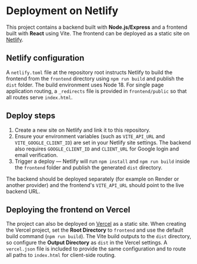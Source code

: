 # Deployment on Netlify

This project contains a backend built with **Node.js/Express** and a frontend built with **React** using Vite. The frontend can be deployed as a static site on [Netlify](https://www.netlify.com/).

## Netlify configuration

A `netlify.toml` file at the repository root instructs Netlify to build the frontend from the `frontend` directory using `npm run build` and publish the `dist` folder. The build environment uses Node 18. For single page application routing, a `_redirects` file is provided in `frontend/public` so that all routes serve `index.html`.

## Deploy steps

1. Create a new site on Netlify and link it to this repository.
2. Ensure your environment variables (such as `VITE_API_URL` and `VITE_GOOGLE_CLIENT_ID`) are set in your Netlify site settings. The backend also requires `GOOGLE_CLIENT_ID` and `CLIENT_URL` for Google login and email verification.
3. Trigger a deploy &mdash; Netlify will run `npm install` and `npm run build` inside the `frontend` folder and publish the generated `dist` directory.

The backend should be deployed separately (for example on Render or another provider) and the frontend's `VITE_API_URL` should point to the live backend URL.

## Deploying the frontend on Vercel

The project can also be deployed on [Vercel](https://vercel.com/) as a static site. When creating the Vercel project, set the **Root Directory** to `frontend` and use the default build command (`npm run build`). The Vite build outputs to the `dist` directory, so configure the **Output Directory** as `dist` in the Vercel settings. A `vercel.json` file is included to provide the same configuration and to route all paths to `index.html` for client-side routing.
